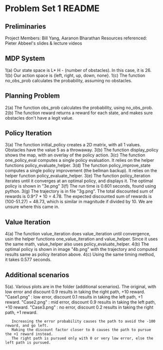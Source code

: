 # Problem Set 1 README

## Preliminaries

Project Members: Bill Yang, Aaranon Bharathan
Resources referenced: Pieter Abbeel's slides & lecture videos

## MDP System

1(a) Our state space is L* H - (number of obstacles). In this case, it is 26. 
1(b) Our action space is {left, right, up, down, none}.
1(c) The function no_obs_prob calculates the probability, assuming no obstacles. 

## Planning Problem

2(a) The function obs_prob calculates the probability, using no_obs_prob.
2(b) The function reward returns a reward for each state, and makes sure obstacles don't have a legit value. 

## Policy Iteration

3(a) The function initial_policy creates a 2D matrix, with all 1 values. Obstacles have the value 5 as a throwaway.
3(b) The function display_policy shows the map, with an overlay of the policy action.
3(c) The function one_policy_eval computes a single policy evaluation. It relies on the helper functions policy_evaluate_helper. 
3(d) The function policy_improve_state computes a single policy improvement (the bellman backup). It relies on the helper function policy_evaluate_helper.
3(e) The function policy_iteration iterates until it converges at an optimal policy, and displays it. The optimal policy is shown in "3e.png"
3(f) The run time is 0.601 seconds, found using python.
3(g) The trajectory is in file "3g.png". The total discounted sum of rewards is 0.9^7 * 10 = 4.78. The expected discounted sum of rewards is (100-51.27) = 48.73, which is similar in magnitude if divided by 10. We are unsure where this came in.

## Value Iteration

4(a) The function value_iteration does value_iteration until convergence, usin the helper functions one_value_iteration and value_helper. Since it uses the same math, value_helper also uses policy_evaluate_helper. 
4(b) The optimal policy is shown in image "4b.png" with the trajectory and computed results same as policy iteration above.
4(c) Using the same timing method, it takes 0.577 seconds.

## Additional scenarios

5(a).  Various plots are in the folder (additional scenarios). 
       The original, with low error and discount 0.9 results in taking the right path, +10 reward.
       "Case1.png" : low error, discount 0.1 results in taking the left path, +1 reward. 
       "Case2.png" : mid error, discount 0.9 results in taking the left path, +10 reward.
       "Case3.png" : no error, discount 0.2 results in taking the right path, +1 reward.
       
       Increasing the error probability causes the path to avoid the -100 reward, and go left.  
       Making the discount factor closer to 0 causes the path to pursue the +1 reward instead.
       The right path is pursued only with 0 or very low error, else the left path is pursued. 